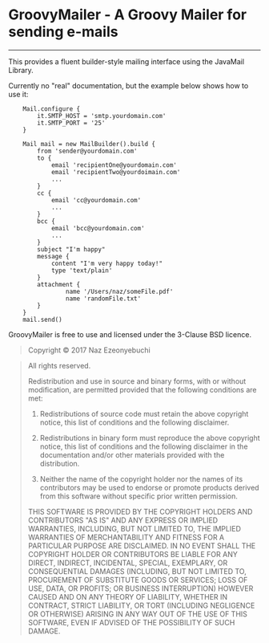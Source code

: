 # GroovyMailer - A Groovy Mailer for sending e-mails 
-------------------

This provides a fluent builder-style mailing interface using the JavaMail Library.

Currently no "real" documentation, but the example below shows how to use it:

		Mail.configure {
			it.SMTP_HOST = 'smtp.yourdomain.com'
			it.SMTP_PORT = '25'
		}
		
		Mail mail = new MailBuilder().build {
			from 'sender@yourdomain.com'
			to {
				email 'recipientOne@yourdomain.com'
				email 'recipientTwo@yourdoimain.com'
				...
			}
			cc {
				email 'cc@yourdomain.com'
				...
			}
			bcc { 
				email 'bcc@yourdomain.com' 
				...
			}
			subject "I'm happy"
			message {
				content "I'm very happy today!"
				type 'text/plain'
			}
			attachment {
					name '/Users/naz/someFile.pdf'
					name 'randomFile.txt'
			}
		}
		mail.send()



GroovyMailer is free to use and licensed under the 3-Clause BSD licence.

> Copyright &copy; 2017 Naz Ezeonyebuchi

> All rights reserved.
>
> Redistribution and use in source and binary forms, with or without modification,
> are permitted provided that the following conditions are met:
>
> 1. Redistributions of source code must retain the above copyright notice, this
> list of conditions and the following disclaimer.
>
> 2. Redistributions in binary form must reproduce the above copyright notice,
> this list of conditions and the following disclaimer in the documentation and/or
> other materials provided with the distribution.
>
> 3. Neither the name of the copyright holder nor the names of its contributors 
> may be used to endorse or promote products derived from this software without
> specific prior written permission.
>
> THIS SOFTWARE IS PROVIDED BY THE COPYRIGHT HOLDERS AND CONTRIBUTORS "AS IS" AND ANY
> EXPRESS OR IMPLIED WARRANTIES, INCLUDING, BUT NOT LIMITED TO, THE IMPLIED WARRANTIES
> OF MERCHANTABILITY AND FITNESS FOR A PARTICULAR PURPOSE ARE DISCLAIMED. IN NO EVENT
> SHALL THE COPYRIGHT HOLDER OR CONTRIBUTORS BE LIABLE FOR ANY DIRECT, INDIRECT, INCIDENTAL,
> SPECIAL, EXEMPLARY, OR CONSEQUENTIAL DAMAGES (INCLUDING, BUT NOT LIMITED TO, PROCUREMENT
> OF SUBSTITUTE GOODS OR SERVICES; LOSS OF USE, DATA, OR PROFITS; OR BUSINESS INTERRUPTION)
> HOWEVER CAUSED AND ON ANY THEORY OF LIABILITY, WHETHER IN CONTRACT, STRICT LIABILITY, OR
> TORT (INCLUDING NEGLIGENCE OR OTHERWISE) ARISING IN ANY WAY OUT OF THE USE OF THIS SOFTWARE,
> EVEN IF ADVISED OF THE POSSIBILITY OF SUCH DAMAGE.
